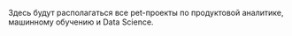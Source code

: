 Здесь будут располагаться все pet-проекты по продуктовой аналитике, машинному обучению и Data Science.